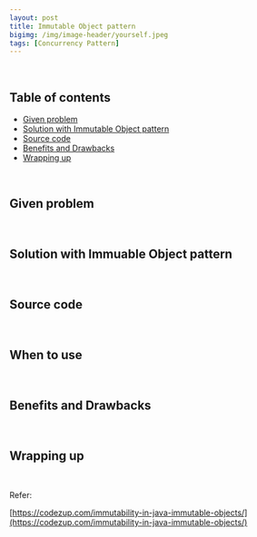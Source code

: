 ```yaml
---
layout: post
title: Immutable Object pattern
bigimg: /img/image-header/yourself.jpeg
tags: [Concurrency Pattern]
---
```





<br>

## Table of contents
- [Given problem](#given-problem)
- [Solution with Immutable Object pattern](#solution-with-immutable-object-pattern)
- [Source code](#source-code)
- [Benefits and Drawbacks](#benefits-and-drawbacks)
- [Wrapping up](#wrapping-up)


<br>

## Given problem






<br>

## Solution with Immuable Object pattern






<br>

## Source code





<br>

## When to use





<br>

## Benefits and Drawbacks





<br>

## Wrapping up




<br>

Refer:

[https://codezup.com/immutability-in-java-immutable-objects/](https://codezup.com/immutability-in-java-immutable-objects/)

[]()